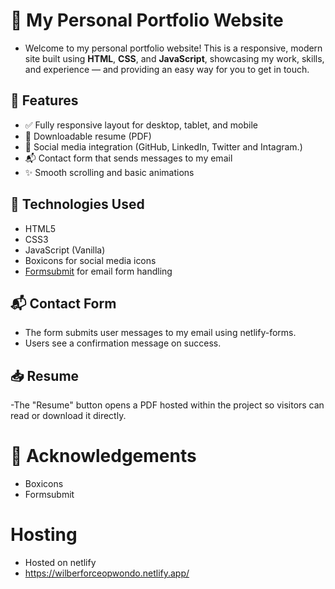 # 💼 My Personal Portfolio Website

- Welcome to my personal portfolio website! This is a responsive, modern site built using **HTML**, **CSS**, and **JavaScript**, showcasing my work, skills, and experience — and providing an easy way for you to get in touch.

## 📌 Features

- ✅ Fully responsive layout for desktop, tablet, and mobile
- 📄 Downloadable resume (PDF)
- 🔗 Social media integration (GitHub, LinkedIn, Twitter and Intagram.)
- 📬 Contact form that sends messages to my email
- ✨ Smooth scrolling and basic animations

## 🚀 Technologies Used

- HTML5
- CSS3
- JavaScript (Vanilla)
- Boxicons for social media icons
- [Formsubmit](https://formsubmit.co) for email form handling

## 📬 Contact Form

- The form submits user messages to my email using netlify-forms.
- Users see a confirmation message on success.

## 📥 Resume

-The "Resume" button opens a PDF hosted within the project so visitors can read or download it directly.

# 🙌 Acknowledgements

- Boxicons
- Formsubmit

# Hosting
- Hosted on netlify
- https://wilberforceopwondo.netlify.app/
